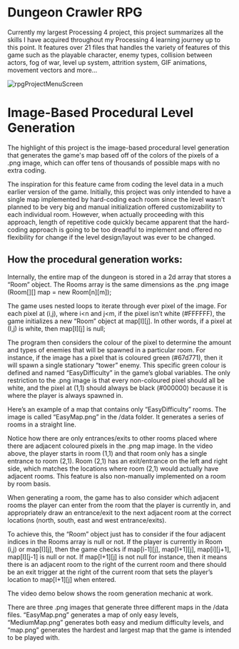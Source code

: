 # Dungeon Crawler RPG
Currently my largest Processing 4 project, this project summarizes all the skills I have acquired throughout my Processing 4 learning journey up to this point. It features over 21 files that handles the variety of features of this game such as the playable character, enemy types, collision between actors, fog of war, level up system, attrition system, GIF animations, movement vectors and more...

![rpgProjectMenuScreen](https://github.com/ddssamu3l/Dungeon_Crawler_Pixel_RPG/assets/72890797/31dac2fb-e4ae-4e13-aeaa-27c1dd17270e)

# Image-Based Procedural Level Generation

The highlight of this project is the image-based procedural level generation that generates the game's map based off of the colors of the pixels of a .png image, which can offer tens of thousands of possible maps with no extra coding.

The inspiration for this feature came from coding the level data in a much earlier version of the game. Initially, this project was only intended to have a single map implemented by hard-coding each room since the level wasn't planned to be very big and manual initialization offered customizability to each individual room. However, when actually proceeding with this approach, length of repetitive code quickly became apparent that the hard-coding approach is going to be too dreadful to implement and offered no flexibility for change if the level design/layout was ever to be changed. 



## How the procedural generation works:

Internally, the entire map of the dungeon is stored in a 2d array that stores a “Room” object. The Rooms array is the same dimensions as the .png image (Room[][] map = new Room[n][m]);

The game uses nested loops to iterate through ever pixel of the image.
For each pixel at (i,j), where i<n and j<m, if the pixel isn’t white (#FFFFFF), the game initializes a new “Room” object at map[I][j]. In other words, if a pixel at (I,j) is white, then map[I][j] is null;

The program then considers the colour of the pixel to determine the amount and types of enemies that will be spawned in a particular room. For instance, if the image has a pixel that is coloured green (#67d771), then it will spawn a single stationary “tower” enemy. This specific green colour is defined and named “EasyDifficulty” in the game’s global variables. The only restriction to the .png image is that every non-coloured pixel should all be white, and the pixel at (1,1) should always be black (#000000) because it is where the player is always spawned in.

Here’s an example of a map that contains only “EasyDifficulty” rooms. The image is called “EasyMap.png” in the /data folder. It generates a series of rooms in a straight line. 

Notice how there are only entrances/exits to other rooms placed where there are adjacent coloured pixels in the .png map image. In the video above, the player starts in room (1,1) and that room only has a single entrance to room (2,1). Room (2,1) has an exit/entrance on the left and right side, which matches the locations where room (2,1) would actually have adjacent rooms. This feature is also non-manually implemented on a room by room basis. 

When generating a room, the game has to also consider which adjacent rooms the player can enter from the room that the player is currently in, and appropriately draw an entrance/exit to the next adjacent room at the correct locations (north, south, east and west entrance/exits).

To achieve this, the “Room” object just has to consider if the four adjacent indices in the Rooms array is null or not. If the player is currently in Room (i,j) or map[I][j], then the game checks if map[i-1][j], map[I+1][j], map[i][j+1], map[I][j-1] is null or not. If map[I+1][j] is not null for instance, then it means there is an adjacent room to the right of the current room and there should be an exit trigger at the right of the current room that sets the player’s location to map[I+1][j] when entered. 

The video demo below shows the room generation mechanic at work. 

There are three .png images that generate three different maps in the /data files. “EasyMap.png” generates a map of only easy levels, “MediumMap.png” generates both easy and medium difficulty levels, and “map.png” generates the hardest and largest map that the game is intended to be played with. 
